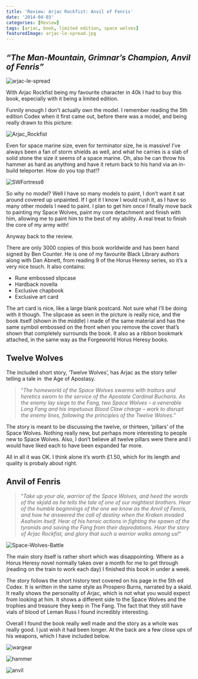 ```yaml
---
title: 'Review: Arjac Rockfist: Anvil of Fenris'
date: '2014-04-03'
categories: [Review]
tags: [arjac, book, limited edition, space wolves]
featuredImage: arjac-le-spread.jpg
---
```


## _“The Man-Mountain, Grimnar’s Champion, Anvil of Fenris”_

![arjac-le-spread](arjac-le-spread.jpg)

With Arjac Rockfist being my favourite character in 40k I had to buy this book, especially with it being a limited edition.

Funnily enough I don’t actually own the model. I remember reading the 5th edition Codex when it first came out, before there was a model, and being really drawn to this picture:

![Arjac_Rockfist](Arjac_Rockfist_Cover.png)

Even for space marine size, even for terminator size, he is massive! I’ve always been a fan of storm shields as well, and what he carries is a slab of solid stone the size it seems of a space marine. Oh, also he can throw his hammer as hard as anything and have it return back to his hand via an in-build teleporter. How do you top that!?

![SWFortress6](SWFortress6.jpg)

So why no model? Well I have so many models to paint, I don’t want it sat around covered up unpainted. If I got it I know I would rush it, as I have so many other models I need to paint. I plan to get him once I finally move back to painting my Space Wolves, paint my core detachment and finish with him, allowing me to paint him to the best of my ability. A real treat to finish the core of my army with!

Anyway back to the review.

There are only 3000 copies of this book worldwide and has been hand signed by Ben Counter. He is one of my favourite Black Library authors along with Dan Abnett, from reading 9 of the Horus Heresy series, so it’s a very nice touch. It also contains:

- Rune embossed slipcase
- Hardback novella
- Exclusive chapbook
- Exclusive art card

The art card is nice, like a large blank postcard. Not sure what I’ll be doing with it though. The slipcase as seen in the picture is really nice, and the book itself (shown in the middle) i made of the same material and has the same symbol embossed on the front when you remove the cover that’s shown that completely surrounds the book. It also as a ribbon bookmark attached, in the same way as the Forgeworld Horus Heresy books.

## Twelve Wolves

The included short story, ‘Twelve Wolves’, has Arjac as the story teller telling a tale in  the Age of Apostasy.

> “_The homeworld of the Space Wolves swarms with traitors and heretics sworn to the service of the Apostate Cardinal Bucharis. As the enemy lay siege to the Fang, two Space Wolves – a venerable Long Fang and his impetuous Blood Claw charge – work to disrupt the enemy lines, following the principles of the Twelve Wolves_.”

The story is meant to be discussing the twelve, or thirteen, ‘pillars’ of the Space Wolves. Nothing really new, but perhaps more interesting to people new to Space Wolves. Also, I don’t believe all twelve pillars were there and I would have liked each to have been expanded far more.

All in all it was OK. I think alone it’s worth £1.50, which for its length and quality is probaly about right.

## Anvil of Fenris

> “_Take up your ale, warrior of the Space Wolves, and heed the words of the skjald as he tells the tale of one of our mightiest brothers. Hear of the humble beginnings of the one we know as the Anvil of Fenris, and how he answered the call of destiny when the Kraken invaded Asaheim itself. Hear of his heroic actions in fighting the spawn of the tyranids and saving the Fang from their depredations. Hear the story of Arjac Rockfist, and glory that such a warrior walks among us!_“

![Space-Wolves-Battle](battle.jpg)

The main story itself is rather short which was disappointing. Where as a Horus Heresy novel normally takes over a month for me to get through (reading on the train to work each day) I finished this book in under a week.

The story follows the short history text covered on his page in the 5th ed Codex. It is written in the same style as Prospero Burns, narrated by a skald. It really shows the personality of Arjac, which is not what you would expect from looking at him. It shows a different side to the Space Wolves and the trophies and treasure they keep in The Fang. The fact that they still have vials of blood of Leman Russ I found incredibly interesting.

Overall I found the book really well made and the story as a whole was really good. I just wish it had been longer. At the back are a few close ups of his weapons, which I have included below.

![wargear](wargear.jpg)

![hammer](hammer.jpg)

![anvil](anvil.jpg)
